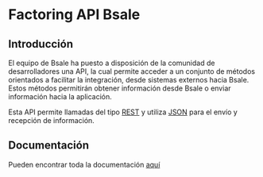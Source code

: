 # Factoring API Bsale


## Introducción
El equipo de Bsale ha puesto a disposición de la comunidad de desarrolladores una API, la cual permite acceder a un conjunto de métodos orientados a facilitar la integración, desde sistemas externos hacia Bsale.
Estos métodos permitirán obtener información desde Bsale o enviar información hacia la aplicación.

Esta API permite llamadas del tipo [REST] y utiliza [JSON] para el envío y recepción de información.

## Documentación
Pueden encontrar toda la documentación [aquí](https://github.com/gmontero/API-Factoring-Doc/wiki)

[REST]:http://es.wikipedia.org/wiki/Representational_State_Transfer
[JSON]:http://www.json.org/
[Tiempo Unix]:http://es.wikipedia.org/wiki/Tiempo_Unix
